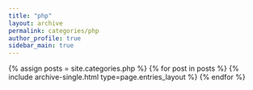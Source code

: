 ```yaml
---
title: "php"
layout: archive
permalink: categories/php
author_profile: true
sidebar_main: true
---
```




{% assign posts = site.categories.php %}
{% for post in posts %} {% include archive-single.html type=page.entries_layout %} {% endfor %}

